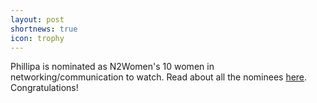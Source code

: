 ```yaml
---
layout: post
shortnews: true
icon: trophy
---
```


Phillipa is nominated as N2Women's 10 women in networking/communication to watch. Read about all the nominees
[here](http://n2women.comsoc.org/10-women-in-networkingcommunications-that-you-should-know/2016-10-women-in-networkingcommunications-that-you-should-watch/).
Congratulations!
